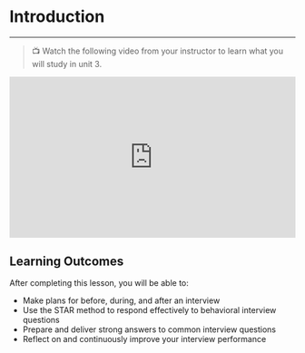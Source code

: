 # Introduction

---

> 📺 Watch the following video from your instructor to learn what you will study in unit 3.

<div style="position: relative; padding-bottom: 56.25%; height: 0;"><iframe src="https://www.youtube.com/embed/rGLCCbhqBEY?si=QVtKyxvhiGhHEzYP" title="YouTube video player" frameborder="0" allow="accelerometer; autoplay; clipboard-write; encrypted-media; gyroscope; picture-in-picture" allowfullscreen style="position: absolute; top: 0; left: 0; width: 100%; height: 100%;"></iframe></div>


## **Learning Outcomes**

After completing this lesson, you will be able to:

- Make plans for before, during, and after an interview
- Use the STAR method to respond effectively to behavioral interview questions
- Prepare and deliver strong answers to common interview questions
- Reflect on and continuously improve your interview performance
